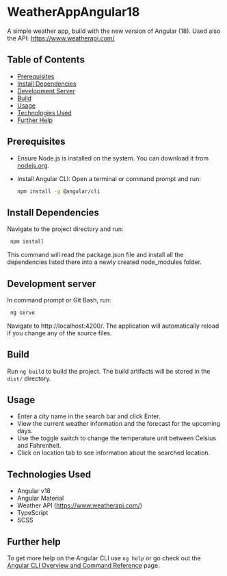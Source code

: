 # WeatherAppAngular18
A simple weather app, build with the new version of Angular (18). Used also the API: https://www.weatherapi.com/

## Table of Contents

- [Prerequisites](#prerequisites)
- [Install Dependencies](#install-dependencies)
- [Development Server](#development-server)
- [Build](#build)
- [Usage](#usage)
- [Technologies Used](#technologies-used)
- [Further Help](#further-help)

## Prerequisites

- Ensure Node.js is installed on the system. You can download it from [nodejs.org](https://nodejs.org).
- Install Angular CLI: Open a terminal or command prompt and run:

  ```sh
  npm install -g @angular/cli
  ```

## Install Dependencies
Navigate to the project directory and run:
 ```sh
  npm install
  ```
This command will read the package.json file and install all the dependencies listed there into a newly created node_modules folder.

## Development server
In command prompt or Git Bash, run:

 ```sh
  ng serve
  ```
Navigate to http://localhost:4200/. The application will automatically reload if you change any of the source files.


## Build

Run `ng build` to build the project. The build artifacts will be stored in the `dist/` directory.

## Usage
- Enter a city name in the search bar and click Enter.
- View the current weather information and the forecast for the upcoming days.
- Use the toggle switch to change the temperature unit between Celsius and Fahrenheit.
- Click on location tab to see information about the searched location.


## Technologies Used

- Angular v18
- Angular Material
- Weather API (https://www.weatherapi.com/)
- TypeScript
- SCSS

## Further help

To get more help on the Angular CLI use `ng help` or go check out the [Angular CLI Overview and Command Reference](https://angular.io/cli) page.
